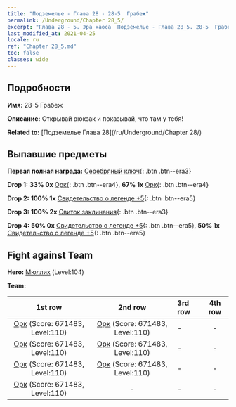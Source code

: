 ```yaml
---
title: "Подземелье - Глава 28 - 28-5  Грабеж"
permalink: /Underground/Chapter 28_5/
excerpt: "Глава 28 - 5. Эра хаоса  Подземелье - Глава 28_5. 28-5  Грабеж"
last_modified_at: 2021-04-25
locale: ru
ref: "Chapter 28_5.md"
toc: false
classes: wide
---
```


## Подробности

 **Имя:** 28-5  Грабеж

 **Описание:**       Открывай рюкзак и показывай, что там у тебя!

 **Related to:** [Подземелье Глава 28](/ru/Underground/Chapter 28/)

## Выпавшие предметы

 **Первая полная награда:** [Серебряный ключ](/ItemsRU/con_693/){: .btn .btn--era3}

 **Drop 1:** **33% 0x** [Орк](/ItemsRU/unt_219/){: .btn .btn--era4}, **67% 1x** [Орк](/ItemsRU/unt_219/){: .btn .btn--era4}

 **Drop 2:** **100% 1x** [Свидетельство о легенде +5](/ItemsRU/mat_102/){: .btn .btn--era5}

 **Drop 3:** **100% 2x** [Свиток заклинания](/ItemsRU/con_694/){: .btn .btn--era3}

 **Drop 4:** **50% 0x** [Свидетельство о легенде +5](/ItemsRU/mat_102/){: .btn .btn--era5}, **50% 1x** [Свидетельство о легенде +5](/ItemsRU/mat_102/){: .btn .btn--era5}


## Fight against Team
 **Hero:** [Мюллих](/ru/heroes/Mullich/) (Level:104)

 **Team:**


  | 1st row | 2nd row | 3rd row | 4th row |
  |:----:|:----:|:----|:----:|
  | [Орк](/ru/units/Orc/) (Score: 671483, Level:110)  | [Орк](/ru/units/Orc/) (Score: 671483, Level:110)  | - | - |
  | [Орк](/ru/units/Orc/) (Score: 671483, Level:110)  | [Орк](/ru/units/Orc/) (Score: 671483, Level:110)  | - | - |
  | [Орк](/ru/units/Orc/) (Score: 671483, Level:110)  | [Орк](/ru/units/Orc/) (Score: 671483, Level:110)  | - | - |
  | [Орк](/ru/units/Orc/) (Score: 671483, Level:110)  | - | - | - |



